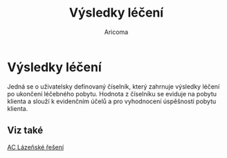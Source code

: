 ﻿---
    title: "Výsledky léčení"
    author: Aricoma
    ms.date: 04/30/2018
    ms.topic: article
    ms.prod: dynamics-nav-2017
    ms.contentlocale: cs-cz
    ms.lasthandoff: 04/30/2018
---

# Výsledky léčení

Jedná se o uživatelsky definovaný číselník, který zahrnuje výsledky léčení po ukončení léčebného pobytu. Hodnota z číselníku se eviduje na pobytu klienta a slouží k evidenčním účelů a pro vyhodnocení úspěšnosti pobytu klienta. 


## <a name="see-also"></a>Viz také
[AC Lázeňské řešení](spa-solution.md)